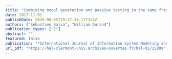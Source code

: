 ```yaml
---
title: "Combining model generation and passive testing in the same framework to test industrial systems"
date: 2017-11-01
publishDate: 2019-06-05T19:37:36.177356Z
authors: ["Sébastien Salva", "William Durand"]
publication_types: ["2"]
abstract: ""
featured: false
publication: "*International Journal of Information System Modeling and Design*"
url_pdf: "https://hal-clermont-univ.archives-ouvertes.fr/hal-01715099"
---
```


